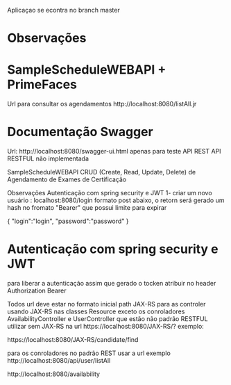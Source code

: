 Aplicaçao se econtra no branch master

# Observações

# SampleScheduleWEBAPI + PrimeFaces
Url para consultar os agendamentos 
http://localhost:8080/listAll.jr

# Documentação Swagger
Url: http://localhost:8080/swagger-ui.html
apenas para teste
API REST
API RESTFUL não implementada

SampleScheduleWEBAPI
CRUD (Create, Read, Update, Delete) de Agendamento de Exames de Certificação

Observações
Autenticação com spring security e JWT
1- criar um novo usuário : localhost:8080/login formato post abaixo, o retorn será gerado um hash no fromato "Bearer" que possui limite para expirar

{ "login":"login", "password":"password" }

# Autenticação com spring security e JWT
para liberar a autenticação assim que gerado o tocken atribuir no header Authorization Bearer

Todos url deve estar no formato inicial path JAX-RS para as controler usando JAX-RS nas classes Resource exceto os conroladores AvailabilityController e UserController que estão não padrão RESTFUL utilizar sem JAX-RS na url
https://localhost:8080/JAX-RS/? exemplo:

https://localhost:8080/JAX-RS/candidate/find


para os conroladores no padrão REST usar a url
exemplo
http://localhost:8080/api/user/listAll

http://localhost:8080/availability



